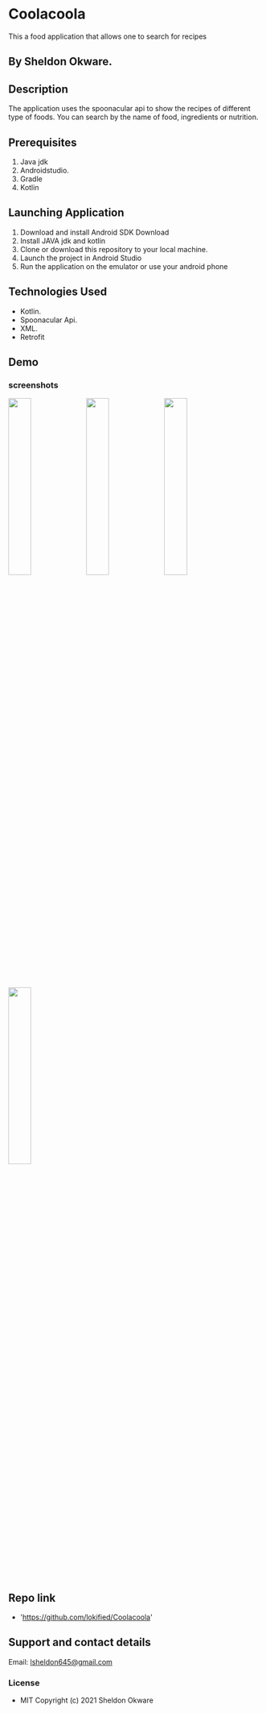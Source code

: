 # Coolacoola
This a food application that allows one to search for recipes

## By Sheldon Okware.

## Description
The application uses the spoonacular api to show the recipes of different type of foods. You can search by the name of food, ingredients or nutrition.

## Prerequisites
1. Java jdk
2. Androidstudio.
3. Gradle
4. Kotlin

## Launching Application
1. Download and install Android SDK Download
2. Install JAVA jdk and kotlin
3. Clone or download this repository to your local machine.
4. Launch the project in Android Studio
5. Run the application on the emulator or use your android phone


## Technologies Used
* Kotlin.
* Spoonacular Api.
* XML.
* Retrofit
## Demo
### screenshots
<img src="https://user-images.githubusercontent.com/87479198/166692695-a360305a-cd91-40df-a99e-b194ec732305.png" width=30% height=30% >
<img src="https://user-images.githubusercontent.com/87479198/166692887-11e9dccd-b54e-468a-9719-2b4bb9533bdb.png" width=30% height=30% >
<img src="https://user-images.githubusercontent.com/87479198/166692923-c685764f-101c-4ef8-a6fb-6ad69376cb39.png" width=30% height=30% >
<img src="https://user-images.githubusercontent.com/87479198/166692943-20ba8239-acf2-4b9f-bfd7-78c346835e3c.png" width=30% height=30% >

## Repo link
*  'https://github.com/lokified/Coolacoola'

## Support and contact details
Email: lsheldon645@gmail.com


### License
* MIT
Copyright (c) 2021 Sheldon Okware
